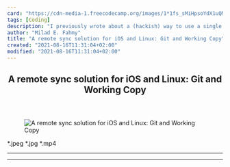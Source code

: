 ```yaml
---
card: "https://cdn-media-1.freecodecamp.org/images/1*1fs_sMiHpsoYdX1uQMriYg.jpeg"
tags: [Coding]
description: "I previously wrote about a (hackish) way to use a single Drop"
author: "Milad E. Fahmy"
title: "A remote sync solution for iOS and Linux: Git and Working Copy"
created: "2021-08-16T11:31:04+02:00"
modified: "2021-08-16T11:31:04+02:00"
---
```

<div class="site-wrapper">
<main id="site-main" class="site-main outer">
<div class="inner">
<article class="post-full post tag-coding tag-programming tag-technology tag-tech tag-web-development ">
<header class="post-full-header">
<h1 class="post-full-title">A remote sync solution for iOS and Linux: Git and Working Copy</h1>
</header>
<figure class="post-full-image">
<picture>
<source media="(max-width: 700px)" sizes="1px" srcset="data:image/gif;base64,R0lGODlhAQABAIAAAAAAAP///yH5BAEAAAAALAAAAAABAAEAAAIBRAA7 1w">
<source media="(min-width: 701px)" sizes="(max-width: 800px) 400px,
(max-width: 1170px) 700px,
1400px" srcset="https://cdn-media-1.freecodecamp.org/images/1*1fs_sMiHpsoYdX1uQMriYg.jpeg 300w,
https://cdn-media-1.freecodecamp.org/images/1*1fs_sMiHpsoYdX1uQMriYg.jpeg 600w,
https://cdn-media-1.freecodecamp.org/images/1*1fs_sMiHpsoYdX1uQMriYg.jpeg 1000w,
https://cdn-media-1.freecodecamp.org/images/1*1fs_sMiHpsoYdX1uQMriYg.jpeg 2000w">
<img onerror="this.style.display='none'" src="https://cdn-media-1.freecodecamp.org/images/1*1fs_sMiHpsoYdX1uQMriYg.jpeg" alt="A remote sync solution for iOS and Linux: Git and Working Copy">
</picture>
</figure>
<section class="post-full-content">
<div class="post-content">
*.jpeg
*.jpg
*.mp4
</div>
<hr>
<hr>
</section>
</article>
</div>
</main>
</div>
<!-- Google Tag Manager (noscript) -->
<!-- End Google Tag Manager (noscript) -->
